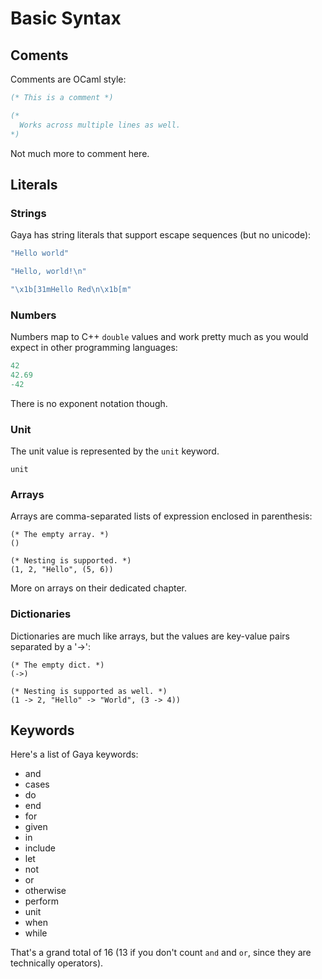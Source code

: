 # Basic Syntax

## Coments

Comments are OCaml style:

```ocaml
(* This is a comment *)

(*
  Works across multiple lines as well.
*)
```

Not much more to comment here.

## Literals

### Strings

Gaya has string literals that support escape sequences (but no unicode):

```ocaml
"Hello world"

"Hello, world!\n"

"\x1b[31mHello Red\n\x1b[m"
```

### Numbers

Numbers map to C++ `double` values and work pretty much as you would expect in
other programming languages:

```ocaml
42
42.69
-42
```

There is no exponent notation though.

### Unit

The unit value is represented by the `unit` keyword.

```
unit
```

### Arrays

Arrays are comma-separated lists of expression enclosed in parenthesis:

```
(* The empty array. *)
()

(* Nesting is supported. *)
(1, 2, "Hello", (5, 6))
```

More on arrays on their dedicated chapter.

### Dictionaries

Dictionaries are much like arrays, but the values are key-value pairs separated
by a '->':

```
(* The empty dict. *)
(->)

(* Nesting is supported as well. *)
(1 -> 2, "Hello" -> "World", (3 -> 4))
```

## Keywords

Here's a list of Gaya keywords:

- and
- cases
- do
- end
- for
- given
- in
- include
- let
- not
- or
- otherwise
- perform
- unit
- when
- while

That's a grand total of 16 (13 if you don't count `and` and `or`, since they
are technically operators).

